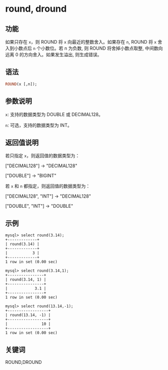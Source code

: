 # round, dround

## 功能

如果只存在 `x`，则 ROUND 将 `x` 向最近的整数舍入。如果存在 `n`, ROUND 将 `x` 舍入到小数点后 `n` 个小数位。若 n 为负数, 则 ROUND 将舍掉小数点取整, 中间数向远离 0 的方向舍入。如果发生溢出, 则生成错误。

## 语法

```Haskell
ROUND(x [,n]);
```

## 参数说明

`x`: 支持的数据类型为 DOUBLE 或 DECIMAL128。

`n`: 可选，支持的数据类型为 INT。

## 返回值说明

若只指定 `x`，则返回值的数据类型为：

["DECIMAL128"] -> "DECIMAL128"

["DOUBLE"] -> "BIGINT"

若 `x` 和 `n` 都指定，则返回值的数据类型为：

["DECIMAL128", "INT"] -> "DECIMAL128"

["DOUBLE", "INT"] -> "DOUBLE"

## 示例

```Plain Text
mysql> select round(3.14);
+-------------+
| round(3.14) |
+-------------+
|           3 |
+-------------+
1 row in set (0.00 sec)

mysql> select round(3.14,1);
+----------------+
| round(3.14, 1) |
+----------------+
|            3.1 |
+----------------+
1 row in set (0.00 sec)

mysql> select round(13.14,-1);
+------------------+
| round(13.14, -1) |
+------------------+
|               10 |
+------------------+
1 row in set (0.00 sec)
```

## 关键词

ROUND,DROUND
